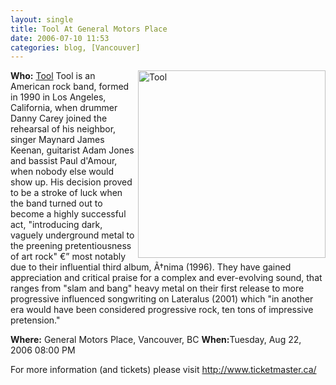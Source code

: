 ```yaml
---
layout: single
title: Tool At General Motors Place
date: 2006-07-10 11:53
categories: blog, [Vancouver]
---
```

<img src="/public/uploads/2006/07/Tool_band_promopic_2006.jpg" id="image22" alt="Tool" align="right" width="300" />

<strong>Who:</strong> <a href="http://en.wikipedia.org/wiki/Tool_%28band%29">Tool</a> Tool is an American rock band, formed in 1990 in Los Angeles, California, when drummer Danny Carey joined the rehearsal of his neighbor, singer Maynard James Keenan, guitarist Adam Jones and bassist Paul d'Amour, when nobody else would show up. His decision proved to be a stroke of luck when the band turned out to become a highly successful act, "introducing dark, vaguely underground metal to the preening pretentiousness of art rock" €” most notably due to their influential third album, Ã†nima (1996). They have gained appreciation and critical praise for a complex and ever-evolving sound, that ranges from "slam and bang" heavy metal on their first release to more progressive influenced songwriting on Lateralus (2001) which "in another era would have been considered progressive rock, ten tons of impressive pretension."

<strong>Where:</strong> General Motors Place, Vancouver, BC
<strong>When:</strong>Tuesday, Aug 22, 2006 08:00 PM

For more information (and tickets) please visit
<a href="http://www.ticketmaster.ca/event/11003CD7950FCAE4?artistid=720703&amp;majorcatid=10001&amp;minorcatid=60">http://www.ticketmaster.ca/</a>
